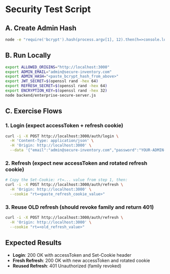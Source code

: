 # Security Test Script

## A. Create Admin Hash

```bash
node -e "require('bcrypt').hash(process.argv[1], 12).then(h=>console.log(h))" 'YOUR-ADMIN-PASSWORD'
```

## B. Run Locally

```bash
export ALLOWED_ORIGINS="http://localhost:3000"
export ADMIN_EMAIL="admin@secure-inventory.com"
export ADMIN_HASH="<paste_bcrypt_hash_from_above>"
export JWT_SECRET=$(openssl rand -hex 64)
export REFRESH_SECRET=$(openssl rand -hex 64)
export ENCRYPTION_KEY=$(openssl rand -hex 32)
node backend/enterprise-secure-server.js
```

## C. Exercise Flows

### 1. Login (expect accessToken + refresh cookie)

```bash
curl -i -X POST http://localhost:3000/auth/login \
  -H 'Content-Type: application/json' \
  -H 'Origin: http://localhost:3000' \
  --data '{"email":"admin@secure-inventory.com","password":"YOUR-ADMIN-PASSWORD"}'
```

### 2. Refresh (expect new accessToken and rotated refresh cookie)

```bash
# Copy the Set-Cookie: rt=... value from step 1, then:
curl -i -X POST http://localhost:3000/auth/refresh \
  -H 'Origin: http://localhost:3000' \
  --cookie "rt=<paste_refresh_cookie_value>"
```

### 3. Reuse OLD refresh (should revoke family and return 401)

```bash
curl -i -X POST http://localhost:3000/auth/refresh \
  -H 'Origin: http://localhost:3000' \
  --cookie "rt=<old_refresh_value>"
```

## Expected Results

- **Login**: 200 OK with accessToken and Set-Cookie header
- **Fresh Refresh**: 200 OK with new accessToken and rotated cookie
- **Reused Refresh**: 401 Unauthorized (family revoked)
